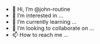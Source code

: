 - 👋 Hi, I’m @john-routine
- 👀 I’m interested in ...
- 🌱 I’m currently learning ...
- 💞️ I’m looking to collaborate on ...
- 📫 How to reach me ...

<!---
john-routine/john-routine is a ✨ special ✨ repository because its `README.md` (this file) appears on your GitHub profile.
You can click the Preview link to take a look at your changes.
--->
